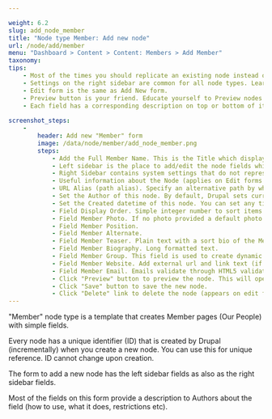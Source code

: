 ```yaml
---

weight: 6.2
slug: add_node_member
title: "Node type Member: Add new node"
url: /node/add/member
menu: "Dashboard > Content > Content: Members > Add Member"
taxonomy: 
tips:
    - Most of the times you should replicate an existing node instead of creating a new one in order to save time or reuse fields.
    - Settings on the right sidebar are common for all node types. Learn once, use everywhere.
    - Edit form is the same as Add New form.
    - Preview button is your friend. Educate yourself to Preview nodes before saving them.
    - Each field has a corresponding description on top or bottom of it. Read this before entering values to the field.
    
screenshot_steps:
    -
        header: Add new "Member" form
        image: /data/node/member/add_node_member.png
        steps:
            - Add the Full Member Name. This is the Title which displays on the header section as also as on the browser title and on custom lists of these nodes.
            - Left sidebar is the place to add/edit the node fields which are the "content" of this node.
            - Right Sidebar contains system settings that do not represent content (eg Authoring time).
            - Useful information about the Node (applies on Edit forms only) like "Author", "Published status", "Last saved" datetime etc. (works on edit form only)
            - URL Alias (path alias). Specify an alternative path by which this data can be accessed. For example, type `/about` when writing an about page. If there is a Menu Parent add this Parent path alias here too to create structured path aliases.
            - Set the Author of this node. By default, Drupal sets current user as Author.
            - Set the Created datetime of this node. You can set any time (current, past or future). By default, Drupal sets here current time.
            - Field Display Order. Simple integer number to sort items in lists (starting from 1, which is the first item). Items with the same Display Order will be sorted by Full Name.
            - Field Member Photo. If no photo provided a default photo will display. Images must be larger than 150x150 pixels. Images larger than 600x600 pixels will be resized.
            - Field Member Position.
            - Field Member Alternate.
            - Field Member Teaser. Plain text with a sort bio of the Member.
            - Field Member Biography. Long formatted text.
            - Field Member Group. This field is used to create dynamic lists of Members grouped by this value.
            - Field Member Website. Add external url and link text (if Member has a website).
            - Field Member Email. Emails validate through HTML5 validation.
            - Click "Preview" button to preview the node. This will open node in a special frame where you can select the View Mode to check the node display.
            - Click "Save" button to save the new node.
            - Click "Delete" link to delete the node (appears on edit form only).
---
```


"Member" node type is a template that creates Member pages (Our People) with simple fields. 

Every node has a unique identifier (ID) that is created by Drupal (incrementally) when you create a new node. 
You can use this for unique reference. ID cannot change upon creation.

The form to add a new node has the left sidebar fields as also as the right sidebar fields. 

Most of the fields on this form provide a description to Authors about the field (how to use, what it does, restrictions etc).
